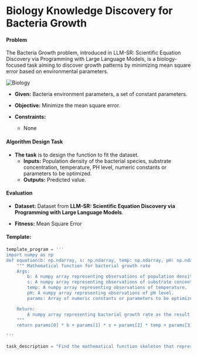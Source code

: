# **Biology Knowledge Discovery** for **Bacteria Growth**

#### **Problem** 
The Bacteria Growth problem, introduced in LLM-SR: Scientific Equation Discovery via Programming with Large Language Models, is a biology-focused task aiming to discover growth patterns by minimizing mean square error based on environmental parameters.

![Biology](./biology.png)
+ **Given:** Bacteria environment parameters, a set of constant parameters.

+ **Objective:** Minimize the mean square error.

+ **Constraints:** 
    - None


#### Algorithm Design Task

+ **The task** is to design the function to fit the dataset.
  + **Inputs:** Population density of the bacterial species, substrate concentration, temperature, PH level, numeric constants or parameters to be optimized.
  + **Outputs:** Predicted value.

#### Evaluation

+ **Dataset:** Dataset from **LLM-SR: Scientific Equation Discovery via Programming with Large Language Models**. 

+ **Fitness:** Mean Square Error


#### Template: 

```python
template_program = '''
import numpy as np
def equation(b: np.ndarray, s: np.ndarray, temp: np.ndarray, pH: np.ndarray, params: np.ndarray) -> np.ndarray:
    """ Mathematical function for bacterial growth rate
    Args:
        b: A numpy array representing observations of population density of the bacterial species.
        s: A numpy array representing observations of substrate concentration.
        temp: A numpy array representing observations of temperature.
        pH: A numpy array representing observations of pH level.
        params: Array of numeric constants or parameters to be optimized

    Return:
        A numpy array representing bacterial growth rate as the result of applying the mathematical function to the inputs.
    """
    return params[0] * b + params[1] * s + params[2] * temp + params[3] * pH + params[4]

'''

task_description = "Find the mathematical function skeleton that represents E. Coli bacterial growth rate, given data on population density, substrate concentration, temperature, and pH level."


```

